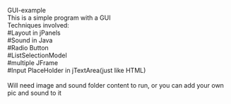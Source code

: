 GUI-example\
This is a simple program with a GUI\
Techniques involved: \
#Layout in jPanels\
#Sound in Java\
#Radio Button\
#ListSelectionModel\
#multiple JFrame\
#Input PlaceHolder in jTextArea(just like HTML)\
  \
Will need image and sound folder content to run, or you can add your own pic and sound to it


